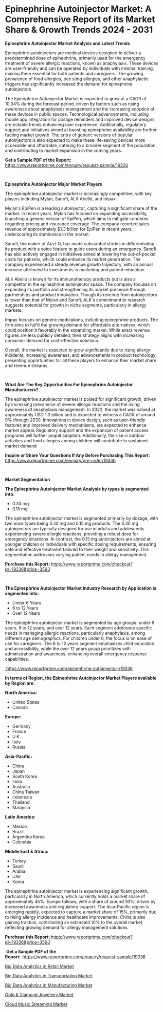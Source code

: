 <p><h1>Epinephrine Autoinjector Market: A Comprehensive Report of its Market Share & Growth Trends 2024 - 2031</h1></p><p><strong>Epinephrine Autoinjector Market Analysis and Latest Trends</strong></p>
<p><p>Epinephrine autoinjectors are medical devices designed to deliver a predetermined dose of epinephrine, primarily used for the emergency treatment of severe allergic reactions, known as anaphylaxis. These devices are user-friendly and can be operated by individuals with minimal training, making them essential for both patients and caregivers. The growing prevalence of food allergies, bee sting allergies, and other anaphylactic triggers has significantly increased the demand for epinephrine autoinjectors.</p><p>The Epinephrine Autoinjector Market is expected to grow at a CAGR of 10.34% during the forecast period, driven by factors such as rising awareness about anaphylaxis management and the increasing adoption of these devices in public spaces. Technological advancements, including mobile app integration for dosage reminders and improved device designs, are notable trends enhancing user experience. Additionally, regulatory support and initiatives aimed at boosting epinephrine availability are further fueling market growth. The entry of generic versions of popular autoinjectors is also expected to make these life-saving devices more accessible and affordable, catering to a broader segment of the population and contributing to market expansion in the coming years.</p></p>
<p><strong>Get a Sample PDF of the Report:&nbsp;</strong> <a href="https://www.reportprime.com/enquiry/request-sample/19336?utm_campaign=1863&utm_medium=2&utm_source=Github&utm_content=ia&utm_term=23112024&utm_id=epinephrine-autoinjector">https://www.reportprime.com/enquiry/request-sample/19336</a></p>
<p>&nbsp;</p>
<p><strong>Epinephrine Autoinjector Major Market Players</strong></p>
<p><p>The epinephrine autoinjector market is increasingly competitive, with key players including Mylan, Sanofi, ALK Abelló, and Impax. </p><p>Mylan's EpiPen is a leading autoinjector, capturing a significant share of the market. In recent years, Mylan has focused on expanding accessibility, launching a generic version of EpiPen, which aims to mitigate concerns regarding pricing and insurance coverage. The company reported sales revenue of approximately $1.3 billion for EpiPen in recent years, underscoring its dominance in the market.</p><p>Sanofi, the maker of Auvi-Q, has made substantial strides in differentiating its product with a voice feature to guide users during an emergency. Sanofi has also actively engaged in initiatives aimed at lowering the out-of-pocket costs for patients, which could enhance its market penetration. The company experienced a steady revenue growth trajectory, with an annual increase attributed to investments in marketing and patient education.</p><p>ALK Abelló is known for its immunotherapy products but is also a competitor in the epinephrine autoinjector space. The company focuses on expanding its portfolio and strengthening its market presence through partnerships and product innovation. Though its revenue from autoinjectors is lower than that of Mylan and Sanofi, ALK's commitment to research suggests potential for growth in niche segments, particularly in allergy markets.</p><p>Impax focuses on generic medications, including epinephrine products. The firm aims to fulfill the growing demand for affordable alternatives, which could position it favorably in the expanding market. While exact revenue figures are less publicly detailed, their strategy aligns with increasing consumer demand for cost-effective solutions.</p><p>Overall, the market is expected to grow significantly due to rising allergy incidents, increasing awareness, and advancements in product technology, presenting opportunities for all these players to enhance their market share and revenue streams.</p></p>
<p>&nbsp;</p>
<p><strong>What Are The Key Opportunities For Epinephrine Autoinjector Manufacturers?</strong></p>
<p><p>The epinephrine autoinjector market is poised for significant growth, driven by increasing prevalence of severe allergic reactions and the rising awareness of anaphylaxis management. In 2023, the market was valued at approximately USD 1.3 billion and is expected to witness a CAGR of around 9% through 2030. Innovations in device design, such as user-friendly features and improved delivery mechanisms, are expected to enhance market appeal. Regulatory support and the expansion of patient access programs will further propel adoption. Additionally, the rise in outdoor activities and food allergies among children will contribute to sustained market demand.</p></p>
<p><strong>Inquire or Share Your Questions If Any Before Purchasing This Report:</strong> <a href="https://www.reportprime.com/enquiry/pre-order/19336?utm_campaign=1863&utm_medium=2&utm_source=Github&utm_content=ia&utm_term=23112024&utm_id=epinephrine-autoinjector">https://www.reportprime.com/enquiry/pre-order/19336</a></p>
<p>&nbsp;</p>
<p><strong>Market Segmentation</strong></p>
<p><strong>The Epinephrine Autoinjector Market Analysis by types is segmented into:</strong></p>
<p><ul><li>0.30 mg</li><li>0.15 mg</li></ul></p>
<p><p>The epinephrine autoinjector market is segmented primarily by dosage, with two main types being 0.30 mg and 0.15 mg products. The 0.30 mg autoinjectors are typically designed for use in adults and adolescents experiencing severe allergic reactions, providing a robust dose for emergency situations. In contrast, the 0.15 mg autoinjectors are aimed at younger children or individuals with specific dosing requirements, ensuring safe and effective treatment tailored to their weight and sensitivity. This segmentation addresses varying patient needs in allergy management.</p></p>
<p><strong>Purchase this Report:&nbsp;</strong><a href="https://www.reportprime.com/checkout?id=19336&price=3590&utm_campaign=1863&utm_medium=2&utm_source=Github&utm_content=ia&utm_term=23112024&utm_id=epinephrine-autoinjector">https://www.reportprime.com/checkout?id=19336&price=3590</a></p>
<p>&nbsp;</p>
<p><strong>The Epinephrine Autoinjector Market Industry Research by Application is segmented into:</strong></p>
<p><ul><li>Under 6 Years</li><li>6 to 12 Years</li><li>Over 12 Years</li></ul></p>
<p><p>The epinephrine autoinjector market is segmented by age groups: under 6 years, 6 to 12 years, and over 12 years. Each segment addresses specific needs in managing allergic reactions, particularly anaphylaxis, among different age demographics. For children under 6, the focus is on ease of use for caregivers. The 6 to 12 years segment emphasizes child education and accessibility, while the over 12 years group prioritizes self-administration and awareness, enhancing overall emergency response capabilities.</p></p>
<p><a href="https://www.reportprime.com/epinephrine-autoinjector-r19336?utm_campaign=1863&utm_medium=2&utm_source=Github&utm_content=ia&utm_term=23112024&utm_id=epinephrine-autoinjector">&nbsp;https://www.reportprime.com/epinephrine-autoinjector-r19336</a></p>
<p><strong>In terms of Region, the Epinephrine Autoinjector Market Players available by Region are:</strong></p>
<p>
    <p> <strong> North America: </strong>
        <ul>
            <li>United States</li>
            <li>Canada</li>
        </ul>
        </p> 
    <p> <strong> Europe: </strong>
        <ul>
            <li>Germany</li>
            <li>France</li>
            <li>U.K.</li>
            <li>Italy</li>
            <li>Russia</li>
        </ul>
        </p> 
    <p> <strong> Asia-Pacific: </strong>
        <ul>
            <li>China</li>
            <li>Japan</li>
            <li>South Korea</li>
            <li>India</li>
            <li>Australia</li>
            <li>China Taiwan</li>
            <li>Indonesia</li>
            <li>Thailand</li>
            <li>Malaysia</li>
        </ul>
        </p> 
    <p> <strong> Latin America: </strong>
        <ul>
            <li>Mexico</li>
            <li>Brazil</li>
            <li>Argentina Korea</li>
            <li>Colombia</li>
        </ul>
        </p> 
    <p> <strong> Middle East & Africa: </strong>
        <ul>
            <li>Turkey</li>
            <li>Saudi</li>
            <li>Arabia</li>
            <li>UAE</li>
            <li>Korea</li>
        </ul>
    </p>
    </p>
<p><p>The epinephrine autoinjector market is experiencing significant growth, particularly in North America, which currently holds a market share of approximately 45%. Europe follows, with a share of around 30%, driven by increased awareness and regulatory support. The Asia-Pacific region is emerging rapidly, expected to capture a market share of 15%, primarily due to rising allergy incidence and healthcare improvements. China is also gaining traction, contributing an estimated 10% to the overall market, reflecting growing demand for allergy management solutions.</p></p>
<p><strong>Purchase this Report: </strong><a href="https://www.reportprime.com/checkout?id=19336&price=3590&utm_campaign=1863&utm_medium=2&utm_source=Github&utm_content=ia&utm_term=23112024&utm_id=epinephrine-autoinjector">https://www.reportprime.com/checkout?id=19336&price=3590</a></p>
<p>&nbsp;<strong>Get a Sample PDF of the Report:&nbsp;&nbsp;</strong><a href="https://www.reportprime.com/enquiry/request-sample/19336?utm_campaign=1863&utm_medium=2&utm_source=Github&utm_content=ia&utm_term=23112024&utm_id=epinephrine-autoinjector">https://www.reportprime.com/enquiry/request-sample/19336</a></p>
<p><strong></strong></p>
<p><p><a href="https://www.linkedin.com/pulse/understanding-big-data-analytics-retail-market-key-insights-hjfxe?utm_campaign=1863&utm_medium=2&utm_source=Github&utm_content=ia&utm_term=23112024&utm_id=epinephrine-autoinjector">Big Data Analytics in Retail Market</a></p><p><a href="https://www.linkedin.com/pulse/big-data-analytics-transportation-market-outlook-share-analysis-k98qe?utm_campaign=1863&utm_medium=2&utm_source=Github&utm_content=ia&utm_term=23112024&utm_id=epinephrine-autoinjector">Big Data Analytics in Transportation Market</a></p><p><a href="https://www.linkedin.com/pulse/big-data-analytics-manufacturing-market-metrics-like-size-kpnme?utm_campaign=1863&utm_medium=2&utm_source=Github&utm_content=ia&utm_term=23112024&utm_id=epinephrine-autoinjector">Big Data Analytics in Manufacturing Market</a></p><p><a href="https://issuu.com/reportprime-2/docs/gold-diamond-jewellery-market-size-_fd24b473842008?utm_campaign=1863&utm_medium=2&utm_source=Github&utm_content=ia&utm_term=23112024&utm_id=epinephrine-autoinjector">Gold & Diamond Jewellery Market</a></p><p><a href="https://issuu.com/reportprime-2/docs/cloud-music-streaming-market-size-2_92540b733416b3?utm_campaign=1863&utm_medium=2&utm_source=Github&utm_content=ia&utm_term=23112024&utm_id=epinephrine-autoinjector">Cloud Music Streaming Market</a></p></p>